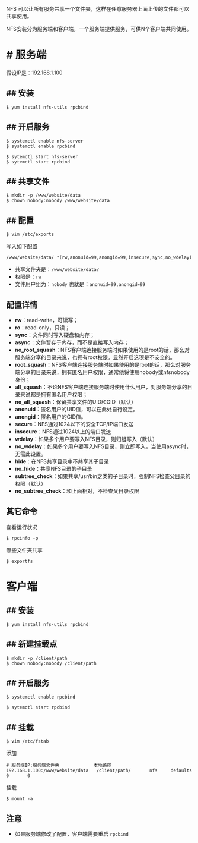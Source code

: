 NFS 可以让所有服务共享一个文件夹，这样在任意服务器上面上传的文件都可以共享使用。

NFS安装分为服务端和客户端，一个服务端提供服务，可供N个客户端共同使用。
# # 服务端

假设IP是：192.168.1.100

## ## 安装
```
$ yum install nfs-utils rpcbind
```

## ## 开启服务
```
$ systemctl enable nfs-server
$ systemctl enable rpcbind
```
```
$ sytemctl start nfs-server
$ sytemctl start rpcbind
```

## ## 共享文件
```
$ mkdir -p /www/website/data
$ chown nobody:nobody /www/website/data
```

## ## 配置
```
$ vim /etc/exports
```
写入如下配置
```
/www/website/data/ *(rw,anonuid=99,anongid=99,insecure,sync,no_wdelay)
```
- 共享文件夹是：`/www/website/data/`
- 权限是：`rw`
- 文件用户组为：`nobody` 也就是：`anonuid=99,anongid=99`

## 配置详情

- **rw**：read-write，可读写；
- **ro**：read-only，只读；
- **sync**：文件同时写入硬盘和内存；
- **async**：文件暂存于内存，而不是直接写入内存；
- **no_root_squash**：NFS客户端连接服务端时如果使用的是root的话，那么对服务端分享的目录来说，也拥有root权限。显然开启这项是不安全的。
- **root_squash**：NFS客户端连接服务端时如果使用的是root的话，那么对服务端分享的目录来说，拥有匿名用户权限，通常他将使用nobody或nfsnobody身份；
- **all_squash**：不论NFS客户端连接服务端时使用什么用户，对服务端分享的目录来说都是拥有匿名用户权限；
- **no_all_squash**：保留共享文件的UID和GID（默认） 
- **anonuid**：匿名用户的UID值，可以在此处自行设定。
- **anongid**：匿名用户的GID值。
- **secure**：NFS通过1024以下的安全TCP/IP端口发送 
- **insecure**：NFS通过1024以上的端口发送 
- **wdelay**：如果多个用户要写入NFS目录，则归组写入（默认） 
- **no_wdelay**：如果多个用户要写入NFS目录，则立即写入，当使用async时，无需此设置。
- **hide**：在NFS共享目录中不共享其子目录 
- **no_hide**：共享NFS目录的子目录 
- **subtree_check**：如果共享/usr/bin之类的子目录时，强制NFS检查父目录的权限（默认） 
- **no_subtree_check**：和上面相对，不检查父目录权限 

## 其它命令
查看运行状况
```
$ rpcinfo -p
```
哪些文件夹共享
```
$ exportfs
```

# 客户端
## ## 安装
```
$ yum install nfs-utils rpcbind
```

## ## 新建挂载点
```
$ mkdir -p /client/path
$ chown nobody:nobody /client/path
```

## ## 开启服务
```
$ systemctl enable rpcbind
```
```
$ sytemctl start rpcbind
```

## ## 挂载
```
$ vim /etc/fstab
```
添加
```
# 服务端IP:服务端文件夹             本地路径
192.168.1.100:/www/website/data   /client/path/       nfs     defaults        0       0
```
挂载
```
$ mount -a
```

## 注意

- 如果服务端修改了配置，客户端需要重启 `rpcbind`


